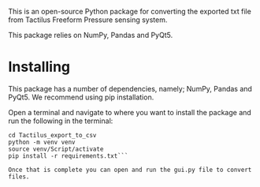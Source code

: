 This is an open-source Python package for converting the exported txt file from Tactilus Freeform Pressure sensing system.

This package relies on NumPy, Pandas and PyQt5. 

# Installing

This package has a number of dependencies, namely; NumPy, Pandas and PyQt5. We recommend using pip installation.

Open a terminal and navigate to where you want to install the package and run the following in the terminal:

```git clone https://github.com/laurencejeppe/Tactilus_export_to_csv
cd Tactilus_export_to_csv
python -m venv venv
source venv/Script/activate
pip install -r requirements.txt```

Once that is complete you can open and run the gui.py file to convert files. 


